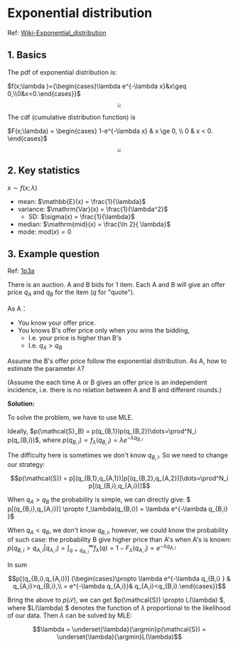 # Exponential distribution

Ref: [Wiki-Exponential_distribution](https://en.wikipedia.org/wiki/Exponential_distribution)

## 1. Basics

The pdf of exponential distribution is:

 $f(x;\lambda )={\begin{cases}\lambda e^{-\lambda x}&x\geq 0,\\0&x<0.\end{cases}}$

<div  align="center"><img src=https://upload.wikimedia.org/wikipedia/commons/thumb/0/02/Exponential_probability_density.svg/600px-Exponential_probability_density.svg.png style = "zoom:50%"></div> 

 The cdf (cumulative distribution function) is

 $F(x;\lambda) = \begin{cases}
1-e^{-\lambda x} & x \ge 0, \\
0 & x < 0.
\end{cases}$

<div  align="center"><img src=https://upload.wikimedia.org/wikipedia/commons/thumb/b/ba/Exponential_cdf.svg/600px-Exponential_cdf.svg.png style = "zoom:50%"></div> 


## 2. Key statistics

$x\sim f(x;\lambda )$

- mean: $\mathbb{E}(x) = \frac{1}{\lambda}$
- variance: $\mathrm{Var}(x) = \frac{1}{\lambda^2}$
  - SD: $\sigma(x) = \frac{1}{\lambda}$
- median: $\mathrm{mid}(x) = \frac{\ln 2}{ \lambda}$
- mode: $\mathrm{mod}(x) = 0$

## 3. Example question

Ref: [1p3a](https://www.1point3acres.com/bbs/thread-479597-1-1.html)

There is an auction. A and B bids for 1 item. Each A and B will give an offer price $q_A$ and $q_B$ for the item ($q$ for "quote"). 

As A：

- You know your offer price.
- You knows B's offer price only when you wins the bidding, 
  - I.e. your price is higher than B's
  - I.e. $q_A > q_B$

Assume the B's offer price follow the exponential distribution. As A, how to estimate the parameter $\lambda$? 

(Assume the each time A or B gives an offer price is an independent incidence, i.e. there is no relation between A and B and different rounds.)

**Solution:**



To solve the problem, we have to use MLE.

Ideally, $p(\mathcal{S}_B) = p(q_{B,1})p(q_{B,2})\dots=\prod^N_i p(q_{B,i})$, where $p(q_{B,i}) \propto f_\lambda(q_{B,i}) = \lambda e^{-\lambda q_{B,i} }$ 

The difficulty here is sometimes we don't know $q_{B,i}$. So we need to change our strategy:

$$p(\mathcal{S}) = p[(q_{B,1},q_{A,1})]p[(q_{B,2},q_{A,2})]\dots=\prod^N_i p[(q_{B,i},q_{A,i})]$$


When $q_A>q_B$ the probability is simple, we can directly give: $ p[(q_{B,i},q_{A,i})] \propto f_\lambda(q_{B,i}) = \lambda e^{-\lambda q_{B,i} }$ 


When $q_A<q_B$, we don't know $q_{B,i}$, however, we could know the probability of such case: the probability B give higher price than A's when A's is known:  $p(q_{B,i}>q_{A,i}|q_{A,i}) = \int^\infty_{q=q_{A,i} } f_\lambda(q) = 1-F_\lambda(q_{A,i}) = e^{-\lambda q_{A,i} }$

In sum


 $$p[(q_{B,i},q_{A,i})]  {\begin{cases}\propto \lambda e^{-\lambda q_{B,i} } & q_{A,i}>q_{B,i},\\ = e^{-\lambda q_{A,i}}& q_{A,i}<q_{B,i}.\end{cases}}$$

Bring the above to $p(\mathcal{S})$, we can get $p(\mathcal{S}) \propto L(\lambda) $, where $L(\lambda) $ denotes the function of $\lambda$ proportional to the likelihood of our data. Then $\lambda$ can be solved by MLE:

$$\lambda = \underset{\lambda}{\argmin}p(\mathcal{S}) = \underset{\lambda}{\argmin}L(\lambda)$$

<!-- $p(\text{know } q_B|q_a) = p(q_A >q_B)$
$p(\text{don't know } q_B|q_a) = p(q_A < q_B)$ -->
